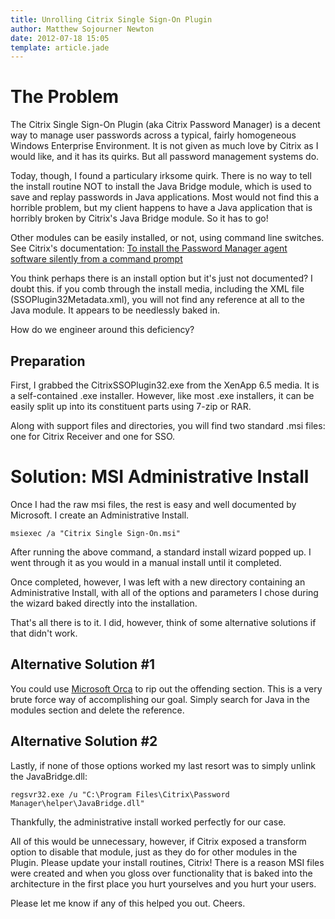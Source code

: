 ```yaml
---
title: Unrolling Citrix Single Sign-On Plugin
author: Matthew Sojourner Newton
date: 2012-07-18 15:05
template: article.jade
---
```


# The Problem
The Citrix Single Sign-On Plugin (aka Citrix Password Manager) is a decent way to manage user passwords across a typical, fairly homogeneous Windows Enterprise Environment. It is not given as much love by Citrix as I would like, and it has its quirks. But all password management systems do.

Today, though, I found a particulary irksome quirk. There is no way to tell the install routine NOT to install the Java Bridge module, which is used to save and replay passwords in Java applications. Most would not find this a horrible problem, but my client happens to have a Java application that is horribly broken by Citrix's Java Bridge module. So it has to go!

Other modules can be easily installed, or not, using command line switches. See Citrix's documentation:
[To install the Password Manager agent software silently from a command prompt](http://support.citrix.com/proddocs/topic/passwordmanager/pm-install-agent-to-silent-install.html)

You think perhaps there is an install option but it's just not documented? I doubt this. if you comb through the install media, including the XML file (SSOPlugin32Metadata.xml), you will not find any reference at all to the Java module. It appears to be needlessly baked in.

How do we engineer around this deficiency?

## Preparation
First, I grabbed the CitrixSSOPlugin32.exe from the XenApp 6.5 media. It is a self-contained .exe installer. However, like most .exe installers, it can be easily split up into its constituent parts using 7-zip or RAR.

Along with support files and directories, you will find two standard .msi files: one for Citrix Receiver and one for SSO.

# Solution: MSI Administrative Install
Once I had the raw msi files, the rest is easy and well documented by Microsoft. I create an Administrative Install. 

    msiexec /a "Citrix Single Sign-On.msi"

After running the above command, a standard install wizard popped up. I went through it as you would in a manual install until it completed.

Once completed, however, I was left with a new directory containing an Administrative Install, with all of the options and parameters I chose during the wizard baked directly into the installation.

That's all there is to it. I did, however, think of some alternative solutions if that didn't work.

## Alternative Solution #1
You could use [Microsoft Orca](http://msdn.microsoft.com/en-us/library/windows/desktop/aa370557%28v=vs.85%29.aspx) to rip out the offending section. This is a very brute force way of accomplishing our goal. Simply search for Java in the modules section and delete the reference.

## Alternative Solution #2
Lastly, if none of those options worked my last resort was to simply unlink the JavaBridge.dll:

    regsvr32.exe /u "C:\Program Files\Citrix\Password Manager\helper\JavaBridge.dll"

Thankfully, the administrative install worked perfectly for our case.

All of this would be unnecessary, however, if Citrix exposed a transform option to disable that module, just as they do for other modules in the Plugin. Please update your install routines, Citrix! There is a reason MSI files were created and when you gloss over functionality that is baked into the architecture in the first place you hurt yourselves and you hurt your users.

Please let me know if any of this helped you out. Cheers.
